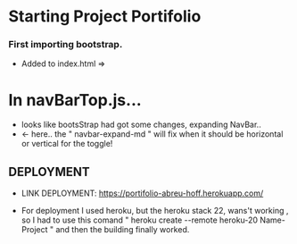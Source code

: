 # Starting Project Portifolio

 ### First importing bootstrap.
 - Added to index.html => 
    <script
        src="https://unpkg.com/react-dom/umd/react-dom.production.min.js"
        crossorigin></script>

    <script
        src="https://unpkg.com/react-bootstrap@next/dist/react-bootstrap.min.js"
        crossorigin></script>

    <script>var Alert = ReactBootstrap.Alert;</script>

# In navBarTop.js...
- looks like bootsStrap had got some changes, expanding NavBar..
- <Navbar bg="light" expand="lg navbar-expand-md ">  <- here.. the " navbar-expand-md  " will fix when it should be horizontal or vertical for the toggle!

## DEPLOYMENT
- LINK DEPLOYMENT:  https://portifolio-abreu-hoff.herokuapp.com/

- For deployment I used heroku, but the heroku stack 22, wans't working , so I had to use this comand " heroku create --remote heroku-20 Name-Project " and then the building finally worked.